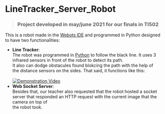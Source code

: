 # LineTracker_Server_Robot
> ### Project developed in may/june 2021 for our finals in TI502

This is a robot made in the [Webots IDE](https://cyberbotics.com) and programmed in Python designed to have two functionalities:
- <strong>Line Tracker</strong>:<br>
               The robot was programmed in [Python](https://www.python.org/) to follow the black line. It uses 3 infrared sensors in front of the robot to detect its path. <br>
               It also can dodge obstacules found blokcing the path with the help of the distance sensors on the sides. That said, it functions like this:<br><br>
               [![Demonstration Video](https://res.cloudinary.com/marcomontalbano/image/upload/v1623608774/video_to_markdown/images/streamable--hijhav-c05b58ac6eb4c4700831b2b3070cd403.jpg)](https://streamable.com/hijhav "Demonstration Video")<br>
- <strong>Web Socket Server</strong>:<br>
               Besides that, our teacher also requested that the robot hosted a socket server that responded an HTTP request with the current image that the camera on top of<br>
               the robot took.
